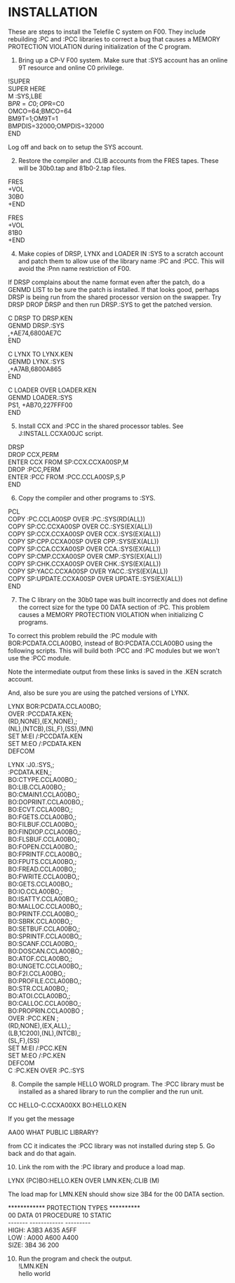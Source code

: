 # INSTALLATION

These are steps to install the Telefile C system on F00. They
include rebuilding :PC and :PCC libraries to correct a bug that 
causes a MEMORY PROTECTION VIOLATION during initialization of
the C program.

1.  Bring up a CP-V F00 system.
Make sure that :SYS account has an online 9T resource and
online C0 privilege.

!SUPER\
SUPER HERE\
 M :SYS,LBE\
 B$PR=C0;O$PR=C0\
 OMCO=64;BMCO=64\
 BM9T=1;OM9T=1\
 BMPDIS=32000;OMPDIS=32000\
 END

Log off and back on to setup the SYS account.

2.  Restore the compiler and .CLIB accounts from the FRES tapes.
These will be 30b0.tap and 81b0-2.tap files.

FRES\
+VOL\
30B0\
+END

FRES\
+VOL\
81B0\
+END

4.  Make copies of DRSP, LYNX and LOADER IN :SYS to a scratch account
and patch them to allow use of the library name :PC and :PCC.  This will
avoid the :Pnn name restriction of F00.

If DRSP complains about the name format even after the patch, do a 
GENMD LIST to be sure the patch is installed.  If that looks good,
perhaps DRSP is being run from the shared processor version 
on the swapper.  Try DRSP  DROP DRSP and then run DRSP.:SYS to get the 
patched version.

C DRSP TO DRSP.KEN\
GENMD DRSP.:SYS\
,+AE74,6800AE7C\
END

C LYNX TO LYNX.KEN\
GENMD LYNX.:SYS\
,+A7AB,6800A865\
END

C LOADER OVER LOADER.KEN\
GENMD LOADER.:SYS\
PS1, +AB70,227FFF00\
END

5. Install CCX and :PCC in the shared processor tables.
See J:INSTALL.CCXA00JC script.

DRSP\
        DROP CCX,PERM\
        ENTER CCX FROM SP:CCX.CCXA00SP,M\
        DROP :PCC,PERM\
	ENTER :PCC FROM :PCC.CCLA00SP,S,P\
        END

6. Copy the compiler and other programs to :SYS.
 
PCL\
         COPY :PC.CCLA00SP    OVER :PC.:SYS(RD(ALL))\
         COPY SP:CC.CCXA00SP  OVER CC.:SYS(EX(ALL))\
         COPY SP:CCX.CCXA00SP OVER CCX.:SYS(EX(ALL))\
         COPY SP:CPP.CCXA00SP OVER CPP.:SYS(EX(ALL))\
         COPY SP:CCA.CCXA00SP OVER CCA.:SYS(EX(ALL))\
         COPY SP:CMP.CCXA00SP OVER CMP.:SYS(EX(ALL))\
         COPY SP:CHK.CCXA00SP OVER CHK.:SYS(EX(ALL))\
         COPY SP:YACC.CCXA00SP OVER YACC.:SYS(EX(ALL))\
         COPY SP:UPDATE.CCXA00SP OVER UPDATE.:SYS(EX(ALL))\
         END



7.  The C library on the 30b0 tape was built incorrectly
and does not define the correct size for the type 00 DATA section
of :PC.  This problem causes a MEMORY PROTECTION VIOLATION
when initializing C programs.

To correct this problem rebuild the :PC module with 
BOR:PCDATA.CCLA00BO, instead of BO:PCDATA.CCLA00BO using the
following scripts.  This will build both :PCC and :PC 
modules but we won't use the :PCC module.

Note the intermediate output from these links is saved in the .KEN scratch 
account.

And, also be sure you are using the patched versions of LYNX.

LYNX     BOR:PCDATA.CCLA00BO;\
         	OVER :PCCDATA.KEN;\
         (RD,NONE),(EX,NONE),;\
         (NL),(NTCB),(SL,F),(SS),(MN)\
SET M:EI /:PCCDATA.KEN\
SET M:EO /:PCDATA.KEN\
DEFCOM


LYNX    :J0.:SYS,;\
         :PCDATA.KEN,;\
         BO:CTYPE.CCLA00BO,;\
         BO:LIB.CCLA00BO,;\
         BO:CMAIN1.CCLA00BO,;\
         BO:DOPRINT.CCLA00BO,;\
         BO:ECVT.CCLA00BO,;\
         BO:FGETS.CCLA00BO,;\
         BO:FILBUF.CCLA00BO,;\
         BO:FINDIOP.CCLA00BO,;\
         BO:FLSBUF.CCLA00BO,;\
         BO:FOPEN.CCLA00BO,;\
         BO:FPRINTF.CCLA00BO,;\
         BO:FPUTS.CCLA00BO,;\
         BO:FREAD.CCLA00BO,;\
         BO:FWRITE.CCLA00BO,;\
         BO:GETS.CCLA00BO,;\
         BO:IO.CCLA00BO,;\
         BO:ISATTY.CCLA00BO,;\
         BO:MALLOC.CCLA00BO,;\
         BO:PRINTF.CCLA00BO,;\
         BO:SBRK.CCLA00BO,;\
         BO:SETBUF.CCLA00BO,;\
         BO:SPRINTF.CCLA00BO,;\
         BO:SCANF.CCLA00BO,;\
         BO:DOSCAN.CCLA00BO,;\
         BO:ATOF.CCLA00BO,;\
         BO:UNGETC.CCLA00BO,;\
         BO:F2I.CCLA00BO,;\
         BO:PROFILE.CCLA00BO,;\
         BO:STR.CCLA00BO,;\
         BO:ATOI.CCLA00BO,;\
         BO:CALLOC.CCLA00BO,;\
         BO:PROPRIN.CCLA00BO ;\
                                    OVER :PCC.KEN ;\
         (RD,NONE),(EX,ALL),;\
         (LB,1C200),(NL),(NTCB),;\
         (SL,F),(SS)\
SET M:EI /:PCC.KEN\
SET M:EO /:PC.KEN\
DEFCOM\
C :PC.KEN OVER :PC.:SYS

8.  Compile the sample HELLO WORLD program.  The :PCC library
must be installed as a shared library to run the complier
and the run unit.

CC HELLO-C.CCXA00XX BO:HELLO.KEN

 If you get the message

  AA00 WHAT PUBLIC LIBRARY?

from CC it indicates the :PCC library was not installed during
step 5.  Go back and do that again.

10. Link the rom with the :PC library and produce a load map.

LYNX (PC)BO:HELLO.KEN OVER LMN.KEN;.CLIB (M)

The load map for LMN.KEN should show size 3B4 for the 00 DATA
section.

 ************ PROTECTION TYPES **********\
      00 DATA  01 PROCEDURE  10 STATIC\
      -------  ------------  ---------\
 HIGH:  A3B3        A635        A5FF\
 LOW :  A000        A600        A400\
 SIZE:   3B4          36         200

10.  Run the program and check the output.\
!LMN.KEN\
 hello world


